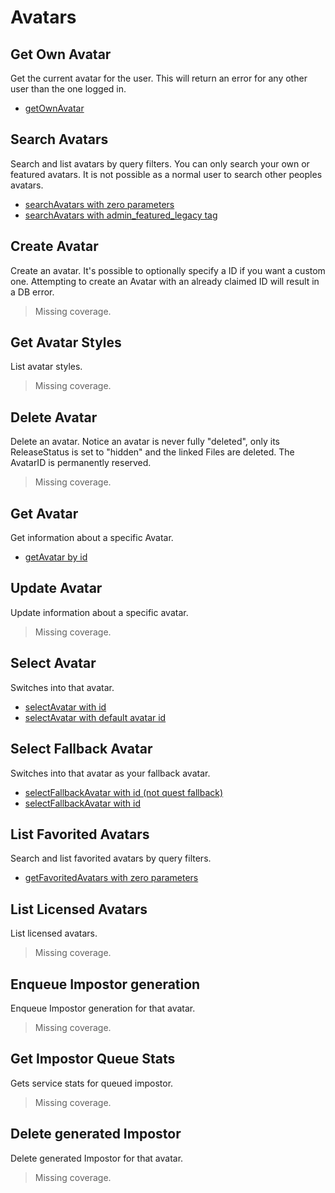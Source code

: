# Avatars

## Get Own Avatar
Get the current avatar for the user. This will return an error for any other user than the one logged in.

* [getOwnAvatar](./getownavatar.md)
## Search Avatars
Search and list avatars by query filters. You can only search your own or featured avatars. It is not possible as a normal user to search other peoples avatars.

* [searchAvatars with zero parameters](./searchavatars-with-zero-parameters.md)
* [searchAvatars with admin_featured_legacy tag](./searchavatars-with-admin_featured_legacy-tag.md)
## Create Avatar
Create an avatar. It's possible to optionally specify a ID if you want a custom one. Attempting to create an Avatar with an already claimed ID will result in a DB error.

> Missing coverage.
## Get Avatar Styles
List avatar styles.

> Missing coverage.
## Delete Avatar
Delete an avatar. Notice an avatar is never fully "deleted", only its ReleaseStatus is set to "hidden" and the linked Files are deleted. The AvatarID is permanently reserved.

> Missing coverage.
## Get Avatar
Get information about a specific Avatar.

* [getAvatar by id](./getavatar-by-id.md)
## Update Avatar
Update information about a specific avatar.

> Missing coverage.
## Select Avatar
Switches into that avatar.

* [selectAvatar with id](./selectavatar-with-id.md)
* [selectAvatar with default avatar id](./selectavatar-with-default-avatar-id.md)
## Select Fallback Avatar
Switches into that avatar as your fallback avatar.

* [selectFallbackAvatar with id (not quest fallback)](./selectfallbackavatar-with-id-(not-quest-fallback).md)
* [selectFallbackAvatar with id](./selectfallbackavatar-with-id.md)
## List Favorited Avatars
Search and list favorited avatars by query filters.

* [getFavoritedAvatars with zero parameters](./getfavoritedavatars-with-zero-parameters.md)
## List Licensed Avatars
List licensed avatars.

> Missing coverage.
## Enqueue Impostor generation
Enqueue Impostor generation for that avatar.

> Missing coverage.
## Get Impostor Queue Stats
Gets service stats for queued impostor.

> Missing coverage.
## Delete generated Impostor
Delete generated Impostor for that avatar.

> Missing coverage.
	